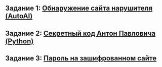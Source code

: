 ## Задание 1: [Обнаружение сайта нарушителя (AutoAI)](https://github.com/Sergey-Usachev/network_intrusion/blob/master/Network_intrusion.md)
## Задание 2: [Секретный код Антон Павловича (Python)](https://github.com/Sergey-Usachev/network_intrusion/blob/master/Secret_code.md)
## Задание 3: [Пароль на зашифрованном сайте](https://github.com/Sergey-Usachev/network_intrusion/blob/master/Find_URL.md)

